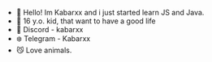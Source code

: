 - 🍁 Hello! Im Kabarxx and i just started learn JS and Java.
- 🪻 16 y.o. kid, that want to have a good life
- 🌿 Discord - kabarxx
- ❄️ Telegram - Kabarxx
- 😼 Love animals.
<!---
kabar00/kabar00 is a ✨ special ✨ repository because its `README.md` (this file) appears on your GitHub profile.
You can click the Preview link to take a look at your changes.
--->
